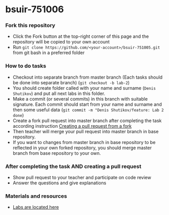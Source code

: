 # bsuir-751006

### Fork this repository
* Click the Fork button at the top-right corner of this page and the repository will be copied to your own account
* Run `git clone https://github.com/<your-account>/bsuir-751005.git` from git bash in a preferred folder

### How to do tasks
* Checkout into separate branch from master branch (Each tasks should be done into separate branch) (`git checkout -b lab-2`)
* You should create folder called with your name and surname (`Denis Shutikov`) and put all next labs in this folder.
* Make a commit (or several commits) in this branch with suitable signature. Each commit should start from your name and surname and then some useful data (`git commit -m "Denis Shutikov/feature: Lab 2 done`)
* Create a fork pull request into master branch after completing the task according instruction [Creating a pull request from a fork](https://help.github.com/articles/creating-a-pull-request-from-a-fork/)
* Then teacher will merge your pull request into master branch in base repository.
* If you want to changes from master branch in base repository to be reflected in your own forked repository, you should merge master branch from base repository to your own.

### After completing the task AND creating a pull request
* Show pull request to your teacher and participate on code review
* Answer the questions and give explanations

### Materials and resources
* [Labs are located here](https://drive.google.com/drive/folders/1JK_D8e9rPVdysKW2-_SmxNN40WG68_QC)
